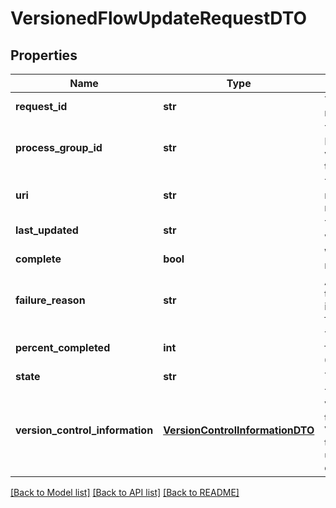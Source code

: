 # VersionedFlowUpdateRequestDTO

## Properties
Name | Type | Description | Notes
------------ | ------------- | ------------- | -------------
**request_id** | **str** | The unique ID of this request. | [optional] 
**process_group_id** | **str** | The unique ID of the Process Group that the variable registry belongs to | [optional] 
**uri** | **str** | The URI for future requests to this drop request. | [optional] 
**last_updated** | **str** | The last time this request was updated. | [optional] 
**complete** | **bool** | Whether or not this request has completed | [optional] 
**failure_reason** | **str** | An explanation of why this request failed, or null if this request has not failed | [optional] 
**percent_completed** | **int** | The percentage complete for the request, between 0 and 100 | [optional] 
**state** | **str** | The state of the request | [optional] 
**version_control_information** | [**VersionControlInformationDTO**](VersionControlInformationDTO.md) | The VersionControlInformation that describes where the Versioned Flow is located; this may not be populated until the request is completed. | [optional] 

[[Back to Model list]](../README.md#documentation-for-models) [[Back to API list]](../README.md#documentation-for-api-endpoints) [[Back to README]](../README.md)


